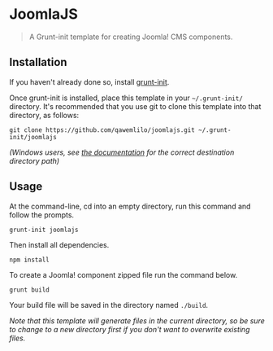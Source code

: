 # JoomlaJS

> A Grunt-init template for creating Joomla! CMS components.

[grunt-init]: http://gruntjs.com/project-scaffolding

## Installation
If you haven't already done so, install [grunt-init][].

Once grunt-init is installed, place this template in your `~/.grunt-init/`
directory. It's recommended that you use git to clone this template into that
directory, as follows:

```
git clone https://github.com/qawemlilo/joomlajs.git ~/.grunt-init/joomlajs
```

_(Windows users, see [the documentation][grunt-init] for the correct
destination directory path)_

## Usage

At the command-line, cd into an empty directory, run this command and follow
the prompts.

```
grunt-init joomlajs
```

Then install all dependencies.

```
npm install
```

To create a Joomla! component zipped file run the command below.

```
grunt build
```

Your build file will be saved in the directory named `./build`.

_Note that this template will generate files in the current directory, so be
sure to change to a new directory first if you don't want to overwrite existing
files._
